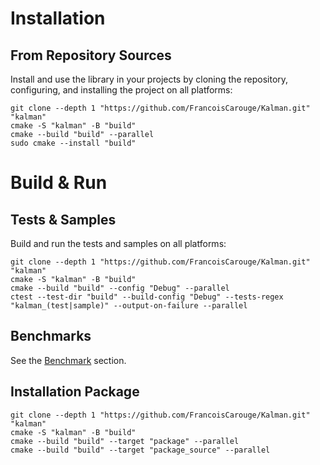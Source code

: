 # Installation

## From Repository Sources

Install and use the library in your projects by cloning the repository, configuring, and installing the project on all platforms:

```shell
git clone --depth 1 "https://github.com/FrancoisCarouge/Kalman.git" "kalman"
cmake -S "kalman" -B "build"
cmake --build "build" --parallel
sudo cmake --install "build"
```

# Build & Run

## Tests & Samples

Build and run the tests and samples on all platforms:

```shell
git clone --depth 1 "https://github.com/FrancoisCarouge/Kalman.git" "kalman"
cmake -S "kalman" -B "build"
cmake --build "build" --config "Debug" --parallel
ctest --test-dir "build" --build-config "Debug" --tests-regex "kalman_(test|sample)" --output-on-failure --parallel
```

## Benchmarks

See the [Benchmark](benchmark/) section.

## Installation Package

```shell
git clone --depth 1 "https://github.com/FrancoisCarouge/Kalman.git" "kalman"
cmake -S "kalman" -B "build"
cmake --build "build" --target "package" --parallel
cmake --build "build" --target "package_source" --parallel
```
